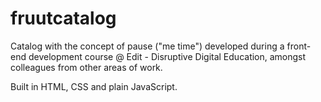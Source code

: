 # fruutcatalog

Catalog with the concept of pause ("me time") developed during a front-end development course @ Edit - Disruptive Digital Education, amongst colleagues from other areas of work. 

Built in HTML, CSS and plain JavaScript.
